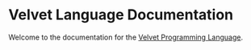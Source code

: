 # Velvet Language Documentation

Welcome to the documentation for the [Velvet Programming Language](https://www.github.com/iamlanjt/velvetlanguage).